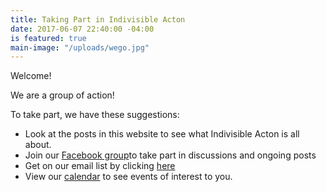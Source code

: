 ```yaml
---
title: Taking Part in Indivisible Acton
date: 2017-06-07 22:40:00 -04:00
is featured: true
main-image: "/uploads/wego.jpg"
---
```


Welcome!

We are a group of action!

To take part, we have these suggestions:
* Look at the posts in this website to see what Indivisible Acton is all about.
* Join our [Facebook group](http://www.facebook.com/groups/indivisibleacton)to take part in discussions and ongoing posts
* Get on our email list by clicking [here](http://facebook.us15.list-manage1.com/subscribe?u=0a53edcb202ff6196a454997f&id=a829321657) 
* View our [calendar](http://www.indivisibleacton.org/calendar.html) to see events of interest to you. 